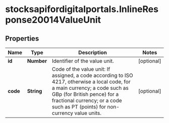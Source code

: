 # stocksapifordigitalportals.InlineResponse20014ValueUnit

## Properties

Name | Type | Description | Notes
------------ | ------------- | ------------- | -------------
**id** | **Number** | Identifier of the value unit. | [optional] 
**code** | **String** | Code of the value unit: If assigned, a code according to ISO 4217, otherwise a local code, for a main currency; a code such as GBp (for British pence) for a fractional currency; or a code such as PT (points) for non-currency value units. | [optional] 


